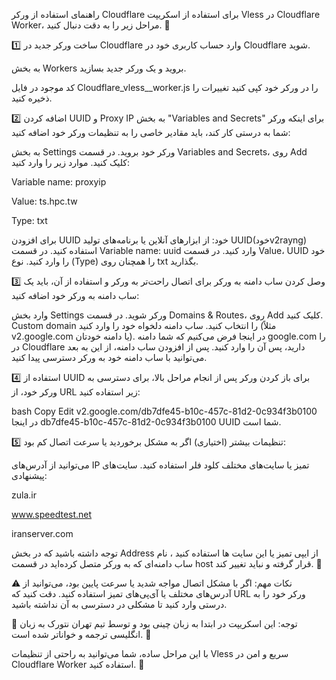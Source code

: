 راهنمای استفاده از ورکر Cloudflare
برای استفاده از اسکریپت Vless در Cloudflare Worker، مراحل زیر را به دقت دنبال کنید. 🔧

1️⃣ ساخت ورکر جدید در Cloudflare
وارد حساب کاربری خود در Cloudflare شوید.

به بخش Workers بروید و یک ورکر جدید بسازید.

کد موجود در فایل  Cloudflare_vless__worker.js را در ورکر خود کپی کنید 
تغییرات را ذخیره کنید.

2️⃣ اضافه کردن UUID و Proxy IP به بخش "Variables and Secrets"
برای اینکه ورکر شما به درستی کار کند، باید مقادیر خاصی را به تنظیمات ورکر خود اضافه کنید:

به بخش Settings ورکر خود بروید.
در قسمت Variables and Secrets، روی Add کلیک کنید.
موارد زیر را وارد کنید:

Variable name: proxyip

Value: ts.hpc.tw

Type: txt

برای افزودن UUID خود:
از ابزارهای آنلاین یا برنامه‌های تولید UUID(خودv2rayng) استفاده کنید.
در قسمت Variable name: uuid وارد کنید.
در قسمت Value، UUID خود را وارد کنید.
نوع (Type) را همچنان روی txt بگذارید.

3️⃣ وصل کردن ساب دامنه به ورکر
برای اتصال راحت‌تر به ورکر و استفاده از آن، باید یک ساب دامنه به ورکر خود اضافه کنید:

وارد بخش Settings ورکر شوید.
در قسمت Domains & Routes، روی Add کلیک کنید.
Custom domain را انتخاب کنید.
ساب دامنه دلخواه خود را وارد کنید (مثلاً v2.google.com یا دامنه خودتان).
در اینجا فرض می‌کنیم که شما دامنه google.com را در Cloudflare دارید، پس آن را وارد کنید.
پس از افزودن ساب دامنه، از این به بعد می‌توانید با ساب دامنه خود به ورکر دسترسی پیدا کنید.

4️⃣ استفاده از UUID برای باز کردن ورکر
پس از انجام مراحل بالا، برای دسترسی به ورکر خود، از URL زیر استفاده کنید:

bash
Copy
Edit
v2.google.com/db7dfe45-b10c-457c-81d2-0c934f3b0100
در اینجا db7dfe45-b10c-457c-81d2-0c934f3b0100 UUID شما است.


5️⃣ تنظیمات بیشتر (اختیاری)
اگر به مشکل برخوردید یا سرعت اتصال کم بود:

می‌توانید از آدرس‌های IP تمیز یا سایت‌های مختلف کلود فلر استفاده کنید.
سایت‌های پیشنهادی:

zula.ir

www.speedtest.net

iranserver.com

توجه داشته باشید که در بخش Address  از ایپی تمیز یا این سایت ها استفاده کنید ،  نام ساب دامنه‌ای که به ورکر متصل کرده‌اید در قسمت host قرار گرفته و نباید تغییر کند. 🔑

⚠️ نکات مهم:
اگر با مشکل اتصال مواجه شدید یا سرعت پایین بود، می‌توانید از آدرس‌های مختلف یا آی‌پی‌های تمیز استفاده کنید.
دقت کنید که URL ورکر خود را به درستی وارد کنید تا مشکلی در دسترسی به آن نداشته باشید.

📝 توجه:
این اسکریپت در ابتدا به زبان چینی بود و توسط تیم تهران نتورک به زبان انگلیسی ترجمه و خواناتر شده است. 🙌


با این مراحل ساده، شما می‌توانید به راحتی از تنظیمات Vless سریع و امن در Cloudflare Worker استفاده کنید. 🚀
